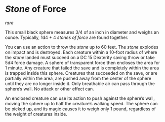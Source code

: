 # *Stone* of Force
*rare*

This small black sphere measures 3/4 of an inch in diameter and weighs an ounce. Typically, 1d4 + 4 *stones of force* are found together.

You can use an action to throw the *stone* up to 60 feet. The *stone* explodes on impact and is destroyed. Each creature within a 10-foot radius of where the *stone* landed must succeed on a DC 15 Dexterity saving throw or take 5d4 force damage. A sphere of transparent force then encloses the area for 1 minute. Any creature that failed the save and is completely within the area is trapped inside this sphere. Creatures that succeeded on the save, or are partially within the area, are pushed away from the center of the sphere until they are no longer inside it. Only breathable air can pass through the sphere’s wall. No attack or other effect can.

An enclosed creature can use its action to push against the sphere’s wall, moving the sphere up to half the creature’s walking speed. The sphere can be picked up, and its magic causes it to weigh only 1 pound, regardless of the weight of creatures inside.
